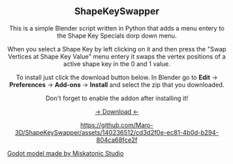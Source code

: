 <div align="center">
   <h2>ShapeKeySwapper</h2>
</div>

<div align="center">
 <p>This is a simple Blender script written in Python that adds a menu entery to the Shape Key Specials dorp down menu.
<p>When you select a Shape Key by left clicking on it and then press the "Swap Vertices at Shape Key Value" menu entery it swaps the vertex positions of a active shape key in the 0 and 1 value. 

 <p>To install just click the download button below. In Blender go to <b>Edit</b> -> <b>Preferences</b> -> <b>Add-ons</b> -> <b>Install</b> and select the zip that you downloaded. 
  <p>Don't forget to enable the addon after installing it!
 <p><a href="https://github.com/Maro-3D/ShapeKeySwapper/archive/refs/heads/main.zip">-> Download <-</a> 

 
https://github.com/Maro-3D/ShapeKeySwapper/assets/140236512/cd3d2f0e-ec81-4b0d-b294-804ca68fce2f
</div>

<a href="https://twitter.com/miskatonic_s">Godot model made by Miskatonic Studio</a> 



